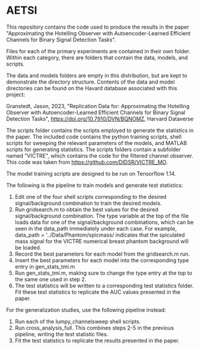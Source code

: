 # AETSI
This repository contains the code used to produce the results in the paper "Approximating the Hotelling Observer with Autoencoder-Learned Efficient Channels for Binary Signal Detection Tasks".

Files for each of the primary experiments are contained in their own folder. Within each category, there are folders that contain the data, models, and scripts.  

The data and models folders are empty in this distribution, but are kept to demonstrate the directory structure. Contents of the data and model directories can be found on the Havard database associated with this project:  

Granstedt, Jason, 2023, "Replication Data for: Approximating the Hotelling Observer with Autoencoder-Learned Efficient Channels for Binary Signal Detection Tasks", https://doi.org/10.7910/DVN/BQNOMZ, Harvard Dataverse

The scripts folder contains the scripts employed to generate the statistics in the paper. The included code contains the python training scripts, shell scripts for sweeping the relevant parameters of the models, and MATLAB scripts for generating statistics. The scripts folders contain a subfolder named "VICTRE", which contains the code for the filtered channel observer. This code was taken from https://github.com/DIDSR/VICTRE_MO.  

The model training scripts are designed to be run on Tensorflow 1.14.

The following is the pipeline to train models and generate test statistics:

1. Edit one of the four shell scripts corresponding to the desired signal/background combination to train the desired models.  
2. Run gridsearch.m to obtain the best values for the desired signal/background combination.  The type variable at the top of the file loads data for one of the signal/background combinations, which can be seen in the data_path immediately under each case. For example, data_path = '../Data/Phantom/spicmass/ indicates that the spiculated mass signal for the VICTRE numerical breast phantom background will be loaded.
3. Record the best parameters for each model from the gridsearch.m run.  
4. Insert the best parameters for each model into the corresponding type entry in gen_stats_tmi.m
5. Run gen_stats_tmi.m, making sure to change the type entry at the top to the same one used in step 2.  
6. The test statistics will be written to a corresponding test statistics folder. Fit these test statistics to replicate the AUC values presented in the paper.

For the generalization studies, use the following pipeline instead:  
1. Run each of the lumpy_channelsweep shell scripts.
2. Run cross_analysis_full. This combines steps 2-5 in the previous pipeline, writing the test statistic files.
3. Fit the test statistics to replicate the results presented in the paper.